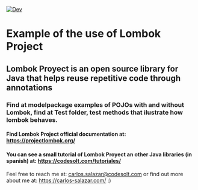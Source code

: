 [![Dev](https://img.shields.io/static/v1?label=Try%20on&message=Che%20dogfooding&logo=eclipseche&color=FDB940&labelColor=525C86)](https://che-dogfooding.apps.che-dev.x6e0.p1.openshiftapps.com/#https://github.com/vitaliy-guliy/recommended-extensions-sample/tree/test-ssh)

# Example of the use of Lombok Project
## Lombok Proyect is an open source library for Java that helps reuse repetitive code through annotations
### Find at modelpackage examples of POJOs with and without Lombok, find at Test folder, test methods that ilustrate how lombok behaves.

#### Find Lombok Project official documentation at: https://projectlombok.org/
#### You can see a small tutorial of Lombok Proyect an other Java libraries (in spanish) at: https://codesolt.com/tutoriales/

Feel free to reach me at: carlos.salazar@codesolt.com or find out more about me at: https://carlos-salazar.com/ :)
